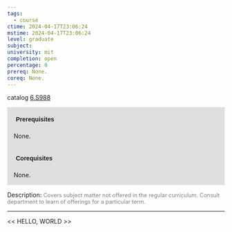 ```yaml
---
tags:
  - course
ctime: 2024-04-17T23:06:24
mstime: 2024-04-17T23:06:24
level: graduate
subject: 
university: mit
completion: open
percentage: 0
prereq: None.
coreq: None.
---
```


catalog [6.S988](http://student.mit.edu/catalog/m6e.html#6.S988)

<span style="display: block; padding: 15px; background-color: rgb(100, 100, 100, 0.2);"><font id="m_prereq3583_0" style="display: block; font-family: Arial, sans-serif; font-weight: bold; padding: 5px">Prerequisites</font><br><span id="prereq3583_0">None.</span></span>
<span style="display: block; padding: 15px; background-color: rgb(100, 100, 100, 0.2);"><font id="m_coreq3583_0" style="display: block; font-family: Arial, sans-serif; font-weight: bold; padding: 5px">Corequisites</font><br><span id="coreq3583_0">None.</span></span>

<font style="">Description:</font>
<font style="color: grey; font-size: 0.8rem;">Covers subject matter not offered in the regular curriculum. Consult department to learn of offerings for a particular term.</font>



---

<< HELLO, WORLD >>
